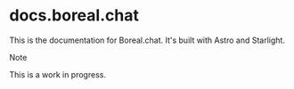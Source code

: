 # docs.boreal.chat

This is the documentation for Boreal.chat. It's built with Astro and Starlight.

> [!NOTE]
> This is a work in progress.
